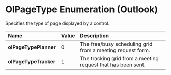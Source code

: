 
# OlPageType Enumeration (Outlook)

Specifies the type of page displayed by a control.



|**Name**|**Value**|**Description**|
|:-----|:-----|:-----|
| **olPageTypePlanner**|0|The free/busy scheduling grid from a meeting request form.|
| **olPageTypeTracker**|1|The tracking grid from a meeting request that has been sent.|

